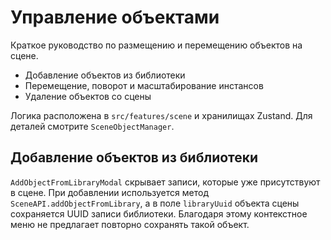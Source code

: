 # Управление объектами

Краткое руководство по размещению и перемещению объектов на сцене.

- Добавление объектов из библиотеки
- Перемещение, поворот и масштабирование инстансов
- Удаление объектов со сцены

Логика расположена в `src/features/scene` и хранилищах Zustand. Для деталей смотрите `SceneObjectManager`.

## Добавление объектов из библиотеки

`AddObjectFromLibraryModal` скрывает записи, которые уже присутствуют в сцене. При добавлении используется метод `SceneAPI.addObjectFromLibrary`, а в поле `libraryUuid` объекта сцены сохраняется UUID записи библиотеки. Благодаря этому контекстное меню не предлагает повторно сохранять такой объект.
